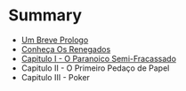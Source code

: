 # Summary

* [Um Breve Prologo](README.md)
* [Conheça Os Renegados](conheca_os_renegados.md)
* [Capitulo I - O Paranoico Semi-Fracassado](chapter1.md)
* Capitulo II - O Primeiro Pedaço de Papel
* Capitulo III - Poker


